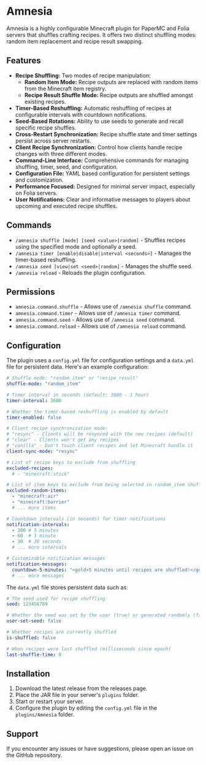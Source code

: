 # Amnesia

Amnesia is a highly configurable Minecraft plugin for PaperMC and Folia servers that shuffles crafting recipes. It offers two distinct shuffling modes: random item replacement and recipe result swapping.

## Features

- **Recipe Shuffling:** Two modes of recipe manipulation:
  - **Random Item Mode:** Recipe outputs are replaced with random items from the Minecraft item registry.
  - **Recipe Result Shuffle Mode:** Recipe outputs are shuffled amongst existing recipes.
- **Timer-Based Reshuffling:** Automatic reshuffling of recipes at configurable intervals with countdown notifications.
- **Seed-Based Rotations:** Ability to use seeds to generate and recall specific recipe shuffles.
- **Cross-Restart Synchronization:** Recipe shuffle state and timer settings persist across server restarts.
- **Client Recipe Synchronization:** Control how clients handle recipe changes with three different modes.
- **Command-Line Interface:** Comprehensive commands for managing shuffling, timer, seed, and configuration.
- **Configuration File:** YAML based configuration for persistent settings and customization.
- **Performance Focused:** Designed for minimal server impact, especially on Folia servers.
- **User Notifications:** Clear and informative messages to players about upcoming and executed recipe shuffles.

## Commands

- `/amnesia shuffle [mode] [seed <value>|random]` - Shuffles recipes using the specified mode and optionally a seed.
- `/amnesia timer [enable|disable|interval <seconds>]` - Manages the timer-based reshuffling.
- `/amnesia seed [view|set <seed>|random]` - Manages the shuffle seed.
- `/amnesia reload` - Reloads the plugin configuration.

## Permissions

- `amnesia.command.shuffle` - Allows use of `/amnesia shuffle` command.
- `amnesia.command.timer` - Allows use of `/amnesia timer` command.
- `amnesia.command.seed` - Allows use of `/amnesia seed` command.
- `amnesia.command.reload` - Allows use of `/amnesia reload` command.

## Configuration

The plugin uses a `config.yml` file for configuration settings and a `data.yml` file for persistent data. Here's an example configuration:

```yaml
# Shuffle mode: "random_item" or "recipe_result"
shuffle-mode: "random_item"

# Timer interval in seconds (default: 3600 - 1 hour)
timer-interval: 3600

# Whether the timer-based reshuffling is enabled by default
timer-enabled: false

# Client recipe synchronization mode:
# "resync" - Clients will be resynced with the new recipes (default)
# "clear" - Clients won't get any recipes
# "vanilla" - Don't touch client recipes and let Minecraft handle it
client-sync-mode: "resync"

# List of recipe keys to exclude from shuffling
excluded-recipes:
  # - "minecraft:stick"

# List of item keys to exclude from being selected in random_item shuffle mode
excluded-random-items:
  - "minecraft:air"
  - "minecraft:barrier"
  # ... more items

# Countdown intervals (in seconds) for timer notifications
notification-intervals:
  - 300 # 5 minutes
  - 60  # 1 minute
  - 30  # 30 seconds
  # ... more intervals

# Customizable notification messages
notification-messages:
  countdown-5-minutes: "<gold>5 minutes until recipes are shuffled!</gold>"
  # ... more messages
```

The `data.yml` file stores persistent data such as:

```yaml
# The seed used for recipe shuffling
seed: 123456789

# Whether the seed was set by the user (true) or generated randomly (false)
user-set-seed: false

# Whether recipes are currently shuffled
is-shuffled: false

# When recipes were last shuffled (milliseconds since epoch)
last-shuffle-time: 0
```

## Installation

1. Download the latest release from the releases page.
2. Place the JAR file in your server's `plugins` folder.
3. Start or restart your server.
4. Configure the plugin by editing the `config.yml` file in the `plugins/Amnesia` folder.

## Support

If you encounter any issues or have suggestions, please open an issue on the GitHub repository.
